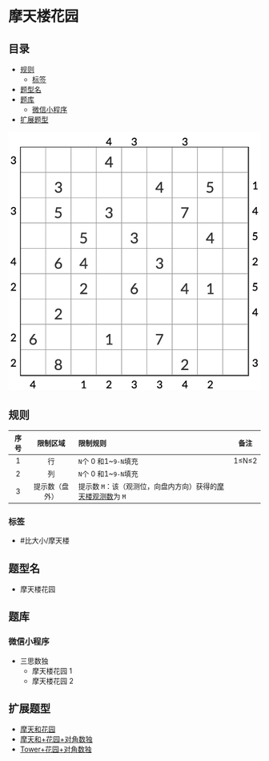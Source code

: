 # 摩天楼花园
<!-- START doctoc generated TOC please keep comment here to allow auto update -->
<!-- DON'T EDIT THIS SECTION, INSTEAD RE-RUN doctoc TO UPDATE -->
## 目录

- [规则](#%E8%A7%84%E5%88%99)
  - [标签](#%E6%A0%87%E7%AD%BE)
- [题型名](#%E9%A2%98%E5%9E%8B%E5%90%8D)
- [题库](#%E9%A2%98%E5%BA%93)
  - [微信小程序](#%E5%BE%AE%E4%BF%A1%E5%B0%8F%E7%A8%8B%E5%BA%8F)
- [扩展题型](#%E6%89%A9%E5%B1%95%E9%A2%98%E5%9E%8B)

<!-- END doctoc generated TOC please keep comment here to allow auto update -->

![题](../../../images/sudoku/摩天楼花园.png)

## 规则

| 序号  |  限制区域   | 限制规则                                 |  备注   |
|:---:|:-------:|:-------------------------------------|:-----:|
|  1  |    行    | `N`个 0 和1~`9-N`填充                    | 1≤N≤2 |
|  2  |    列    | `N`个 0 和1~`9-N`填充                    |       |
|  3  | 提示数（盘外） | 提示数 `M`：该（观测位，向盘内方向）获得的[摩天楼观测数]为 `M` |       |

### 标签

- #比大小/摩天楼

## 题型名

- 摩天楼花园

## 题库

### 微信小程序

- 三思数独
  - 摩天楼花园 1
  - 摩天楼花园 2

## 扩展题型

- [摩天和花园](../../8宫/混合类/摩天和花园.md)
- [摩天和+花园+对角数独](../../8宫/混合类/摩天和+花园+对角数独.md)
- [Tower+花园+对角数独](../混合类/Tower+花园+对角数独.md)

[摩天楼观测数]: ../../../rules/rules.md#摩天楼观测数
